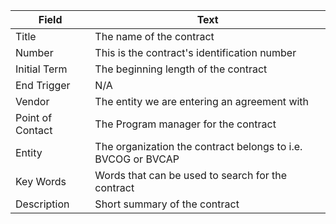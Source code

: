 | Field            | Text                                                         |
| ---------------- | ------------------------------------------------------------ |
| Title            | The name of the contract                                     |
| Number           | This is the contract's identification number                 |
| Initial Term     | The beginning length of the contract                         |
| End Trigger      | N/A                                                          |
| Vendor           | The entity we are entering an agreement with                 |
| Point of Contact | The Program manager for the contract                         |
| Entity           | The organization the contract belongs to i.e. BVCOG or BVCAP |
| Key Words        | Words that can be used to search for the contract            |
| Description      | Short summary of the contract                                |